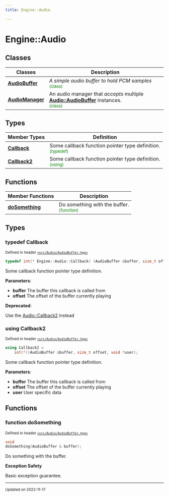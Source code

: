 ```yaml
---
title: Engine::Audio

---
```


# Engine::Audio



## Classes

| Classes        | Description    |
| -------------- | -------------- |
| **[AudioBuffer](/classes/classEngine_1_1Audio_1_1AudioBuffer.md)** | _A simple audio buffer to hold PCM samples_<br> <sup><span style="color:green">(class)</span></sup> |
| **[AudioManager](/classes/classEngine_1_1Audio_1_1AudioManager.md)** | An audio manager that _accepts_ multiple **[Audio::AudioBuffer](/classes/classEngine_1_1Audio_1_1AudioBuffer.md)** instances. <br> <sup><span style="color:green">(class)</span></sup> |

## Types

| Member Types | Definition           |
| -------------- | -------------- |
| **[Callback](/namespaces/namespaceEngine_1_1Audio.md#typedef-callback)**| Some callback function pointer type definition. <br> <sup><span style="color:green">(typedef)</span></sup>|
| **[Callback2](/namespaces/namespaceEngine_1_1Audio.md#using-callback2)**| Some callback function pointer type definition. <br> <sup><span style="color:green">(using)</span></sup>|

## Functions
| Member Functions | Description |
| -------------- | -------------- |
| **[doSomething](/namespaces/namespaceEngine_1_1Audio.md#function-dosomething)** | Do something with the buffer. <br> <sup><span style="color:green">(function)</span></sup> |


## Types

### typedef Callback

<sup>Defined in header [`<src/Audio/AudioBuffer.hpp>`](/files/AudioBuffer_8hpp.md#file-audiobuffer.hpp)</sup>
```cpp
typedef int(* Engine::Audio::Callback) (AudioBuffer &buffer, size_t offset);
```

Some callback function pointer type definition. 

**Parameters**: 

  * **buffer** The buffer this callback is called from 
  * **offset** The offset of the buffer currently playing 


**Deprecated**:

Use the [Audio::Callback2](/namespaces/namespaceEngine_1_1Audio.md#using-callback2) instead 

### using Callback2

<sup>Defined in header [`<src/Audio/AudioBuffer.hpp>`](/files/AudioBuffer_8hpp.md#file-audiobuffer.hpp)</sup>
```cpp
using Callback2 = 
    int(*)(AudioBuffer &buffer, size_t offset, void *user);
```

Some callback function pointer type definition. 

**Parameters**: 

  * **buffer** The buffer this callback is called from 
  * **offset** The offset of the buffer currently playing 
  * **user** User specific data 




## Functions

### function doSomething


<sup>Defined in header [`<src/Audio/AudioBuffer.hpp>`](/files/AudioBuffer_8hpp.md#file-audiobuffer.hpp)</sup>

```cpp 
void
doSomething(AudioBuffer & buffer);
```





Do something with the buffer. 

















**Exception Safety**

Basic exception guarantee.









-------------------------------

<sub>Updated on 2022-11-17</sub>